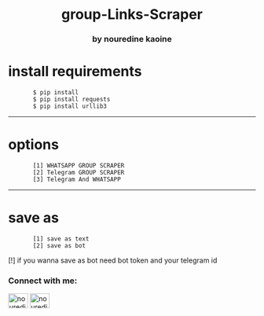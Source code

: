 <h1 align="center">group-Links-Scraper</h1>
<h3 align="center">by nouredine kaoine</h3>

<h1> install requirements </h1>
<p align="left"> 

           $ pip install 
           $ pip install requests
           $ pip install urllib3
  
  



</p>

<hr>
<h1> options</h1>
<p align="left"> 

           [1] WHATSAPP GROUP SCRAPER
           [2] Telegram GROUP SCRAPER
           [3] Telegram And WHATSAPP
</p>

<hr>
<h1> save as</h1>
<p align="left"> 

           [1] save as text
           [2] save as bot
</p>
<p> [!] if you wanna save as bot need bot token and your telegram id</p>


<h3 align="left">Connect with me:</h3>
<p align="left">
<a href="https://instagram.com/nouredinekn" target="blank"><img align="center" src="https://raw.githubusercontent.com/rahuldkjain/github-profile-readme-generator/master/src/images/icons/Social/instagram.svg" alt="nouredinekn" height="30" width="40" /></a>
 <a href="https://t.me/n2k4n" target="blank"><img align="center" src="https://upload.wikimedia.org/wikipedia/commons/8/83/Telegram_2019_Logo.svg" alt="nouredinekn" height="30" width="40" /></a>
</p>
